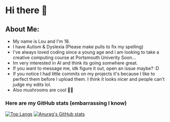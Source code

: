  # Hi there 👋
 ## About Me:
- My name is Lou and I'm 18.
- I have Autism & Dyslexia (Please make pulls to fix my spelling)
- I've always loved coding since a young age and i am looking to take a creative computing course at Portsmouth Univerity Soon...
- Im very interested in AI and think its going somwhere great. 
- If you want to message me, idk figure it out, open an issue maybe? :D
- If you notice I had little commits on my projects it's because I like to perfect them before I upload them. I think it looks nicer and people can't judge my edits lol.
- Also mushrooms are cool 🍄🍄

### Here are my GitHub stats (embarrassing I know)

[![Top Langs](https://github-readme-stats.vercel.app/api/top-langs/?username=LouCodingStuff&langs_count=8)](https://github.com/anuraghazra/github-readme-stats)
[![Anurag's GitHub stats](https://github-readme-stats.vercel.app/api?username=LouCodingStuff)](https://github.com/anuraghazra/github-readme-stats)
